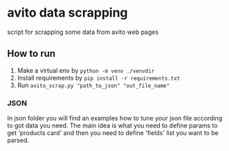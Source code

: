 # avito data scrapping

script for scrapping some data from avito web pages

## How to run
  1. Make a virtual env by `python -m venv ./venvdir`
  2. Install requirements by `pip install -r requirements.txt`
  3. Run `avito_scrap.py "path_to_json" "out_file_name"`
  
### JSON
  In json folder you will find an examples how to tune your json
  file according to got data you need.
  The main idea is what you need to define params to get 'products card'
  and then you need to define 'fields' list you want to be parsed.

